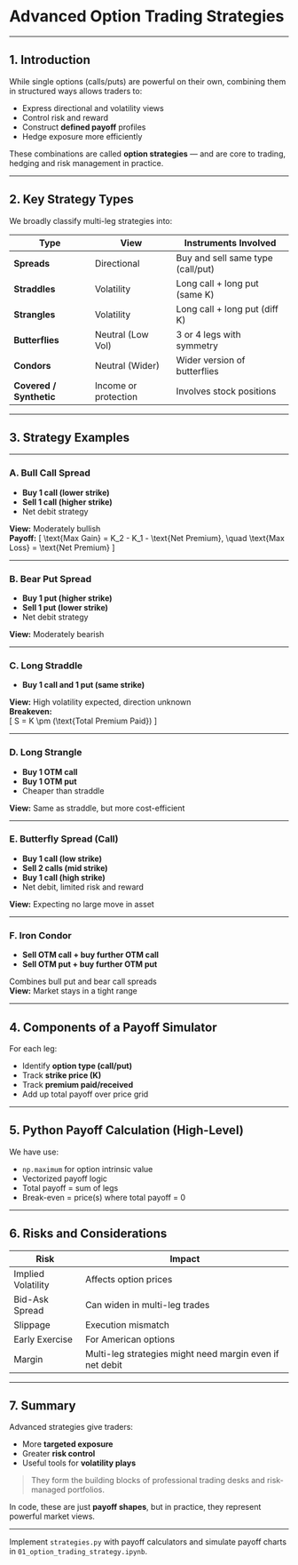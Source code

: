 # Advanced Option Trading Strategies

---

## 1. Introduction

While single options (calls/puts) are powerful on their own, combining them in structured ways allows traders to:

- Express directional and volatility views
- Control risk and reward
- Construct **defined payoff** profiles
- Hedge exposure more efficiently

These combinations are called **option strategies** — and are core to trading, hedging and risk management in practice.

---

## 2. Key Strategy Types

We broadly classify multi-leg strategies into:

| Type               | View            | Instruments Involved         |
|--------------------|------------------|-------------------------------|
| **Spreads**        | Directional     | Buy and sell same type (call/put) |
| **Straddles**      | Volatility      | Long call + long put (same K) |
| **Strangles**      | Volatility      | Long call + long put (diff K) |
| **Butterflies**    | Neutral (Low Vol) | 3 or 4 legs with symmetry |
| **Condors**        | Neutral (Wider) | Wider version of butterflies |
| **Covered / Synthetic** | Income or protection | Involves stock positions |

---

## 3. Strategy Examples

---

### A. Bull Call Spread

- **Buy 1 call (lower strike)**  
- **Sell 1 call (higher strike)**  
- Net debit strategy

**View:** Moderately bullish  
**Payoff:**
\[
\text{Max Gain} = K_2 - K_1 - \text{Net Premium}, \quad
\text{Max Loss} = \text{Net Premium}
\]

---

### B. Bear Put Spread

- **Buy 1 put (higher strike)**  
- **Sell 1 put (lower strike)**  
- Net debit strategy

**View:** Moderately bearish

---

### C. Long Straddle

- **Buy 1 call and 1 put (same strike)**

**View:** High volatility expected, direction unknown  
**Breakeven:**  
\[
S = K \pm (\text{Total Premium Paid})
\]

---

### D. Long Strangle

- **Buy 1 OTM call**  
- **Buy 1 OTM put**  
- Cheaper than straddle

**View:** Same as straddle, but more cost-efficient

---

### E. Butterfly Spread (Call)

- **Buy 1 call (low strike)**  
- **Sell 2 calls (mid strike)**  
- **Buy 1 call (high strike)**  
- Net debit, limited risk and reward

**View:** Expecting no large move in asset

---

### F. Iron Condor

- **Sell OTM call + buy further OTM call**  
- **Sell OTM put + buy further OTM put**

Combines bull put and bear call spreads  
**View:** Market stays in a tight range

---

## 4. Components of a Payoff Simulator

For each leg:
- Identify **option type (call/put)**
- Track **strike price (K)**
- Track **premium paid/received**
- Add up total payoff over price grid

---

## 5. Python Payoff Calculation (High-Level)

We have use:
- `np.maximum` for option intrinsic value
- Vectorized payoff logic
- Total payoff = sum of legs
- Break-even = price(s) where total payoff = 0

---

## 6. Risks and Considerations

| Risk | Impact |
|------|--------|
| Implied Volatility | Affects option prices |
| Bid-Ask Spread | Can widen in multi-leg trades |
| Slippage | Execution mismatch |
| Early Exercise | For American options |
| Margin | Multi-leg strategies might need margin even if net debit |

---

## 7. Summary

Advanced strategies give traders:
- More **targeted exposure**
- Greater **risk control**
- Useful tools for **volatility plays**

> They form the building blocks of professional trading desks and risk-managed portfolios.

In code, these are just **payoff shapes**, but in practice, they represent powerful market views.

---

Implement `strategies.py` with payoff calculators and simulate payoff charts in `01_option_trading_strategy.ipynb`.
